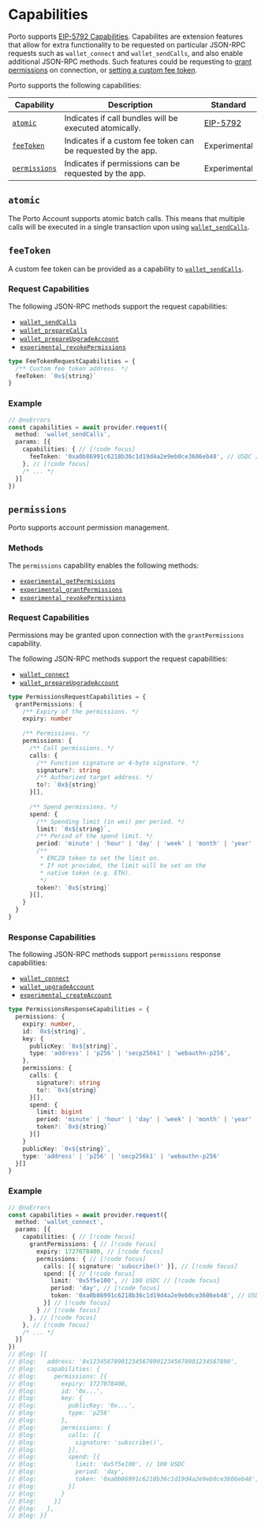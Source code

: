 # Capabilities

Porto supports [EIP-5792 Capabilities](https://eips.ethereum.org/EIPS/eip-5792#wallet_getcapabilities).
Capabilites are extension features that allow for extra functionality to be requested on particular JSON-RPC requests such as `wallet_connect` and `wallet_sendCalls`, and also enable additional JSON-RPC methods. Such features could be requesting to [grant permissions](#permissions) on connection, or [setting a custom fee token](#feetoken).

Porto supports the following capabilities:

| Capability                    | Description                                                  | Standard                                                              |
| ----------------------------- | ------------------------------------------------------------ | --------------------------------------------------------------------- |
| [`atomic`](#atomic)           | Indicates if call bundles will be executed atomically.       | [EIP-5792](https://eips.ethereum.org/EIPS/eip-5792#atomic-capability) |
| [`feeToken`](#feetoken)       | Indicates if a custom fee token can be requested by the app. | Experimental                                                          |
| [`permissions`](#permissions) | Indicates if permissions can be requested by the app.        | Experimental                                                          |

## `atomic`

The Porto Account supports atomic batch calls. This means that multiple calls will be executed in a single transaction upon using [`wallet_sendCalls`](https://eips.ethereum.org/EIPS/eip-5792#wallet_sendcalls).

## `feeToken`

A custom fee token can be provided as a capability to [`wallet_sendCalls`](/sdk/rpc/wallet_sendCalls).

### Request Capabilities

The following JSON-RPC methods support the request capabilities:

- [`wallet_sendCalls`](/sdk/rpc/wallet_sendCalls)
- [`wallet_prepareCalls`](/sdk/rpc/wallet_prepareCalls)
- [`wallet_prepareUpgradeAccount`](#TODO)
- [`experimental_revokePermissions`](/sdk/rpc/experimental_revokePermissions)

```ts
type FeeTokenRequestCapabilities = {
  /** Custom fee token address. */
  feeToken: `0x${string}`
}
```

### Example

```ts twoslash
// @noErrors
const capabilities = await provider.request({
  method: 'wallet_sendCalls',
  params: [{
    capabilities: { // [!code focus]
      feeToken: '0xa0b86991c6218b36c1d19d4a2e9eb0ce3606eb48', // USDC // [!code focus]
    }, // [!code focus]
    /* ... */
  }]
})
```

## `permissions`

Porto supports account permission management.

### Methods

The `permissions` capability enables the following methods:

- [`experimental_getPermissions`](/sdk/rpc/experimental_getPermissions)
- [`experimental_grantPermissions`](/sdk/rpc/experimental_grantPermissions)
- [`experimental_revokePermissions`](/sdk/rpc/experimental_revokePermissions)

### Request Capabilities

Permissions may be granted upon connection with the `grantPermissions` capability.

The following JSON-RPC methods support the request capabilities:

- [`wallet_connect`](/sdk/rpc/wallet_connect)
- [`wallet_prepareUpgradeAccount`](#TODO)

```ts
type PermissionsRequestCapabilities = {
  grantPermissions: {
    /** Expiry of the permissions. */
    expiry: number
  
    /** Permissions. */
    permissions: {
      /** Call permissions. */
      calls: {
        /** Function signature or 4-byte signature. */
        signature?: string
        /** Authorized target address. */
        to?: `0x${string}`
      }[],
  
      /** Spend permissions. */
      spend: {
        /** Spending limit (in wei) per period. */
        limit: `0x${string}`,
        /** Period of the spend limit. */
        period: 'minute' | 'hour' | 'day' | 'week' | 'month' | 'year'
        /** 
         * ERC20 token to set the limit on. 
         * If not provided, the limit will be set on the 
         * native token (e.g. ETH).
         */
        token?: `0x${string}`
      }[],
    }
  }
}
```

### Response Capabilities

The following JSON-RPC methods support `permissions` response capabilities:

- [`wallet_connect`](/sdk/rpc/wallet_connect)
- [`wallet_upgradeAccount`](#TODO)
- [`experimental_createAccount`](/sdk/rpc/experimental_createAccount)

```ts
type PermissionsResponseCapabilities = {
  permissions: {
    expiry: number, 
    id: `0x${string}`,
    key: {
      publicKey: `0x${string}`,
      type: 'address' | 'p256' | 'secp256k1' | 'webauthn-p256',
    },
    permissions: {
      calls: {
        signature?: string
        to?: `0x${string}`
      }[],
      spend: {
        limit: bigint
        period: 'minute' | 'hour' | 'day' | 'week' | 'month' | 'year'
        token?: `0x${string}`
      }[]
    }
    publicKey: `0x${string}`, 
    type: 'address' | 'p256' | 'secp256k1' | 'webauthn-p256' 
  }[]
}
```

### Example

```ts twoslash
// @noErrors
const capabilities = await provider.request({
  method: 'wallet_connect',
  params: [{
    capabilities: { // [!code focus]
      grantPermissions: { // [!code focus]
        expiry: 1727078400, // [!code focus]
        permissions: { // [!code focus]
          calls: [{ signature: 'subscribe()' }], // [!code focus]
          spend: [{ // [!code focus]
            limit: '0x5f5e100', // 100 USDC // [!code focus]
            period: 'day', // [!code focus]
            token: '0xa0b86991c6218b36c1d19d4a2e9eb0ce3606eb48', // USDC // [!code focus]
          }] // [!code focus]
        } // [!code focus]
      }, // [!code focus]
    }, // [!code focus]
    /* ... */
  }]
})
// @log: [{
// @log:   address: '0x1234567890123456789012345678901234567890',
// @log:   capabilities: {
// @log:     permissions: [{ 
// @log:       expiry: 1727078400,
// @log:       id: '0x...',
// @log:       key: {
// @log:         publicKey: '0x...', 
// @log:         type: 'p256' 
// @log:       },
// @log:       permissions: {
// @log:         calls: [{
// @log:           signature: 'subscribe()',
// @log:         }],
// @log:         spend: [{
// @log:           limit: '0x5f5e100', // 100 USDC
// @log:           period: 'day',
// @log:           token: '0xa0b86991c6218b36c1d19d4a2e9eb0ce3606eb48', // USDC
// @log:         }]
// @log:       }
// @log:     }]
// @log:   },
// @log: }]
```

